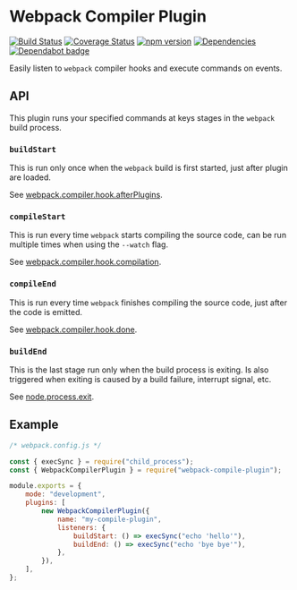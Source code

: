 # Webpack Compiler Plugin

[![Build Status](https://travis-ci.org/iamogbz/webpack-compiler-plugin.svg?branch=master)](https://travis-ci.org/iamogbz/webpack-compiler-plugin)
[![Coverage Status](https://coveralls.io/repos/github/iamogbz/webpack-compiler-plugin/badge.svg?branch=master)](https://coveralls.io/github/iamogbz/webpack-compiler-plugin?branch=master)
[![npm version](https://badge.fury.io/js/webpack-compiler-plugin.svg)](https://badge.fury.io/js/webpack-compiler-plugin)
[![Dependencies](https://david-dm.org/iamogbz/webpack-compiler-plugin/status.svg)](https://github.com/iamogbz/webpack-compiler-plugin)
[![Dependabot badge](https://badgen.net/dependabot/iamogbz/crx-livereload/?icon=dependabot)](https://app.dependabot.com)

Easily listen to `webpack` compiler hooks and execute commands on events.

## API

This plugin runs your specified commands at keys stages in the `webpack` build process.

### `buildStart`

This is run only once when the `webpack` build is first started, just after plugin are loaded.

See [webpack.compiler.hook.afterPlugins](https://webpack.js.org/api/compiler-hooks/#afterplugins).

### `compileStart`

This is run every time `webpack` starts compiling the source code, can be run multiple times when using the `--watch` flag.

See [webpack.compiler.hook.compilation](https://webpack.js.org/api/compiler-hooks/#compilation).

### `compileEnd`

This is run every time `webpack` finishes compiling the source code, just after the code is emitted.

See [webpack.compiler.hook.done](https://webpack.js.org/api/compiler-hooks/#done).

### `buildEnd`

This is the last stage run only when the build process is exiting. Is also triggered when exiting is caused by a build failure, interrupt signal, etc.

See [node.process.exit](https://nodejs.org/api/process.html#process_event_exit).

## Example

```js
/* webpack.config.js */

const { execSync } = require("child_process");
const { WebpackCompilerPlugin } = require("webpack-compile-plugin");

module.exports = {
    mode: "development",
    plugins: [
        new WebpackCompilerPlugin({
            name: "my-compile-plugin",
            listeners: {
                buildStart: () => execSync("echo 'hello'"),
                buildEnd: () => execSync("echo 'bye bye'"),
            },
        }),
    ],
};
```
